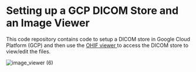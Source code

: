 # Setting up a GCP DICOM Store and an Image Viewer

This code repository contains code to setup a DICOM store in Google Cloud Platform (GCP) and then use the <a href = "https://ohif.org/"> OHIF viewer </a> to access the DICOM store to view/edit the files.

![image_viewer (6)](https://user-images.githubusercontent.com/85404022/210579845-2d5db80a-1273-466c-a2bc-ab4fad58f99a.png)
